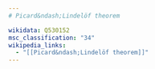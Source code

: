 ```yaml
---
# Picard&ndash;Lindelöf theorem

wikidata: Q530152
msc_classification: "34"
wikipedia_links:
  - "[[Picard&ndash;Lindelöf theorem]]"
---
```

